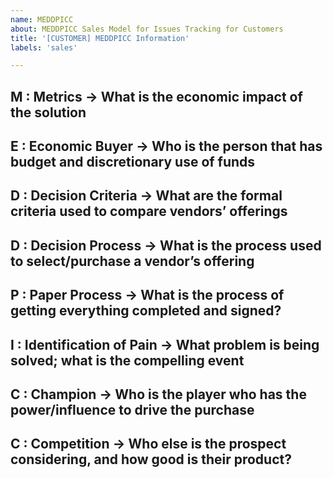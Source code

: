 ```yaml
---
name: MEDDPICC
about: MEDDPICC Sales Model for Issues Tracking for Customers
title: '[CUSTOMER] MEDDPICC Information'
labels: 'sales'

---
```


## M : Metrics → What is the economic impact of the solution

## E : Economic Buyer → Who is the person that has budget and discretionary use of funds

## D : Decision Criteria → What are the formal criteria used to compare vendors’ offerings

## D : Decision Process → What is the process used to select/purchase a vendor’s offering

## P : Paper Process → What is the process of getting everything completed and signed?

## I : Identification of Pain → What problem is being solved; what is the compelling event

## C : Champion → Who is the player who has the power/influence to drive the purchase

## C : Competition → Who else is the prospect considering, and how good is their product?
